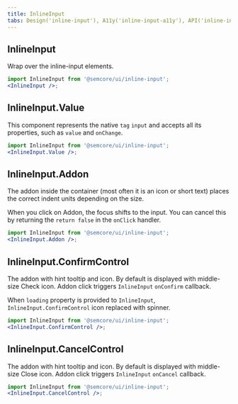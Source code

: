 ```yaml
---
title: InlineInput
tabs: Design('inline-input'), A11y('inline-input-a11y'), API('inline-input-api'), Example('inline-input-code'), Changelog('inline-input-changelog')
---
```


## InlineInput

Wrap over the inline-input elements.

```jsx
import InlineInput from '@semcore/ui/inline-input';
<InlineInput />;
```

<TypesView type="InlineInputProps" :types={...types} />

## InlineInput.Value

This component represents the native `tag` `input` and accepts all its properties, such as `value` and `onChange`.

```jsx
import InlineInput from '@semcore/ui/inline-input';
<InlineInput.Value />;
```

<TypesView type="InlineInputValueProps" :types={...types} />

## InlineInput.Addon

The addon inside the container (most often it is an icon or short text) places the correct indent units depending on the size.

When you click on Addon, the focus shifts to the input. You can cancel this by returning the `return false` in the `onClick` handler.

```jsx
import InlineInput from '@semcore/ui/inline-input';
<InlineInput.Addon />;
```

## InlineInput.ConfirmControl

The addon with hint tooltip and icon. By default is displayed with middle-size Check icon. Addon click triggers `InlineInput` `onConfirm` callback.

When `loading` property is provided to `InlineInput`, `InlineInput.ConfirmControl` icon replaced with spinner.

```jsx
import InlineInput from '@semcore/ui/inline-input';
<InlineInput.ConfirmControl />;
```

<TypesView type="InlineInputConfirmControlProps" :types={...types} />

## InlineInput.CancelControl

The addon with hint tooltip and icon. By default is displayed with middle-size Close icon. Addon click triggers `InlineInput` `onCancel` callback.

```jsx
import InlineInput from '@semcore/ui/inline-input';
<InlineInput.CancelControl />;
```

<TypesView type="InlineInputCancelControlProps" :types={...types} />

<script setup>import { data as types } from '@types.data.ts';</script>

